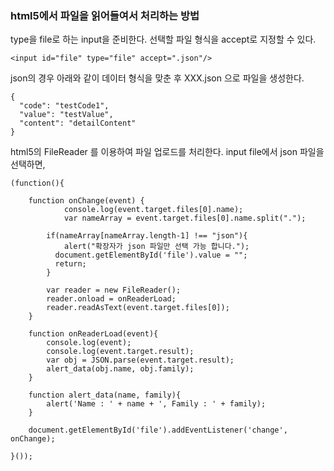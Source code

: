 ### html5에서 파일을 읽어들여서 처리하는 방법

type을 file로 하는 input을 준비한다. 선택할 파일 형식을 accept로 지정할 수 있다.
```
<input id="file" type="file" accept=".json"/>
```

json의 경우 아래와 같이 데이터 형식을 맞춘 후 XXX.json 으로 파일을 생성한다.
```
{
  "code": "testCode1",
  "value": "testValue",
  "content": "detailContent"
}  
```

html5의 FileReader 를 이용하여 파일 업로드를 처리한다.
input file에서 json 파일을 선택하면, 
```
(function(){
    
    function onChange(event) {
    		console.log(event.target.files[0].name);
    		var nameArray = event.target.files[0].name.split(".");
       
        if(nameArray[nameArray.length-1] !== "json"){
        	alert("확장자가 json 파일만 선택 가능 합니다.");
          document.getElementById('file').value = "";
          return;
        }

        var reader = new FileReader();
        reader.onload = onReaderLoad;
        reader.readAsText(event.target.files[0]);
    }

    function onReaderLoad(event){
    	console.log(event);
        console.log(event.target.result);
        var obj = JSON.parse(event.target.result);
        alert_data(obj.name, obj.family);
    }
    
    function alert_data(name, family){
        alert('Name : ' + name + ', Family : ' + family);
    }
 
    document.getElementById('file').addEventListener('change', onChange);

}());
```
